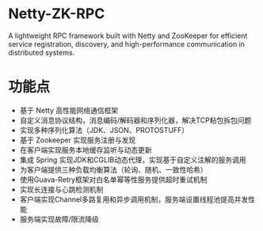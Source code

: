 # Netty-ZK-RPC
A lightweight RPC framework built with Netty and ZooKeeper for efficient service registration, discovery, and high-performance communication in distributed systems.

# 功能点
- 基于 Netty 高性能网络通信框架
- 自定义消息协议结构，消息编码/解码器和序列化器，解决TCP粘包拆包问题
- 实现多种序列化算法（JDK、JSON、PROTOSTUFF）
- 基于 Zookeeper 实现服务注册与发现
- 在客户端实现服务本地缓存监听与动态更新
- 集成 Spring 实现JDK和CGLIB动态代理，实现基于自定义注解的服务调用
- 为客户端提供三种负载均衡算法（轮询、随机、一致性哈希）
- 使用Guava-Retry框架对白名单幂等性服务提供超时重试机制
- 实现长连接与心跳检测机制
- 客户端实现Channel多路复用和异步调用机制，服务端设置线程池提高并发性能
- 服务端实现故障/限流降级